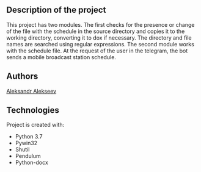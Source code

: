 ## Description of the project

This project has two modules. The first checks for the presence or change of the file with the schedule in the source directory and copies it to the working directory, converting it to dox if necessary. The directory and file names are searched using regular expressions. The second module works with the schedule file. At the request of the user in the telegram, the bot sends a mobile broadcast station schedule.

## Authors
[Aleksandr Alekseev](https://github.com/Gollum959/)

## Technologies

Project is created with:
* Python 3.7
* Pywin32
* Shutil
* Pendulum
* Python-docx